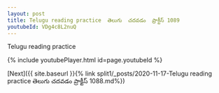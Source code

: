 ```yaml
---
layout: post
title: Telugu reading practice  తెలుగు  చదవడం  ప్రాక్టీస్ 1089
youtubeId: VDg4c8L2nuQ
---
```

 
 
Telugu reading practice
 
 
 
 
 


{% include youtubePlayer.html id=page.youtubeId %}
 
[Next]({{ site.baseurl }}{% link  split1/_posts/2020-11-17-Telugu reading practice  తెలుగు  చదవడం  ప్రాక్టీస్ 1088.md%})
 
